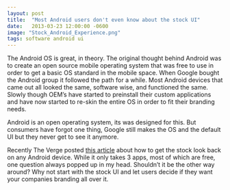 ```yaml
---
layout: post
title:  "Most Android users don't even know about the stock UI"
date:   2013-03-23 12:00:00 -0600
image: "Stock_Android_Experience.png"
tags: software android ui
---
```

The Android OS is great, in theory. The original thought behind Android was to create an open source mobile operating system that was free to use in order to get a basic OS standard in the mobile space. When Google bought the Android group it followed the path for a while. Most Android devices that came out all looked the same, software wise, and functioned the same. Slowly though OEM’s have started to preinstall their custom applications and have now started to re-skin the entire OS in order to fit their branding needs.

Android is an open operating system, its was designed for this. But consumers have forgot one thing, Google still makes the OS and the default UI but they never get to see it anymore.

Recently The Verge posted [this article](http://www.theverge.com/2013/3/23/4132926/nexus-look-on-any-android-phone) about how to get the stock look back on any Android device. While it only takes 3 apps, most of which are free, one question always popped up in my head. Shouldn’t it be the other way around? Why not start with the stock UI and let users decide if they want your companies branding all over it.
